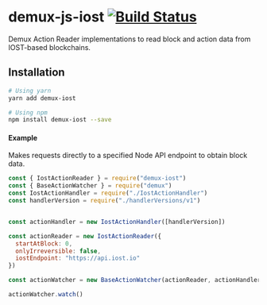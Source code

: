 # demux-js-iost [![Build Status](https://travis-ci.org/liebi-official/demux-js-iost.svg?branch=master)](https://travis-ci.org/liebi-official/demux-js-iost)

Demux Action Reader implementations to read block and action data from IOST-based blockchains. 

## Installation


```bash
# Using yarn
yarn add demux-iost

# Using npm
npm install demux-iost --save
```

#### Example

Makes requests directly to a specified Node API endpoint to obtain block data.

```javascript
const { IostActionReader } = require("demux-iost")
const { BaseActionWatcher } = require("demux")
const IostActionHandler = require("./IostActionHandler")
const handlerVersion = require("./handlerVersions/v1")


const actionHandler = new IostActionHandler([handlerVersion])

const actionReader = new IostActionReader({
  startAtBlock: 0,
  onlyIrreversible: false,
  iostEndpoint: "https://api.iost.io"
})

const actionWatcher = new BaseActionWatcher(actionReader, actionHandler, 0)

actionWatcher.watch()

```
